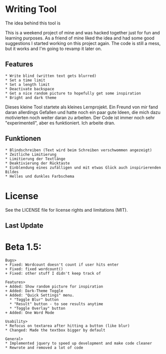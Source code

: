 # Writing Tool

The idea behind this tool is 

This is a weekend project of mine and was hacked together just for fun and learning purposes. 
As a friend of mine liked the idea and had some good suggestions I started working on this project again. 
The code is still a mess, but it works and I'm going to revamp it later on. 

## Features
    * Write blind (written text gets blurred)
    * Set a time limit
    * Set a length limit
    * Deactivate backspace
    * Get a nice random picture to hopefully get some inspiration
    * Bright and dark theme

Dieses kleine Tool startete als kleines Lernprojekt. Ein Freund von mir fand daran allerdings Gefallen und hatte noch ein paar gute Ideen, die mich dazu motivierten noch weiter daran zu arbeiten. 
Der Code ist immer noch sehr "experimentell", aber es funktioniert. Ich arbeite dran.

## Funktionen
    * Blindschreiben (Text wird beim Schreiben verschwommen angezeigt)
    * Zeitliche Limitierung
    * Limitierung der Textlänge
    * Deaktivierung der Rücktaste
    * Einblendung eines zufälligen und mit etwas Glück auch inspirierenden Bildes
    * Helles und dunkles Farbschema

# License
See the LICENSE file for license rights and limitations (MIT).


## Last Update

# Beta 1.5:
    Bugs>
    + Fixed: Wordcount doesn't count if user hits enter
    + Fixed: fixed wordcount()
    + Fixed: other stuff I didn't keep track of

    Features>
    + Added: Show random picture for inspiration
    + Added: Dark-Theme Toggle
    + Added: "Quick Settings" menu.
      * "Toggle Blur" button 
      * "Result" button - to see results anytime
      * "Toggle Overlay" button
    + Added: One Word Mode
  
    Usability>
    * Refocus on textarea after hitting a button (like blur)
    * Changed: Made the textbox bigger by default 

    General>
    * Implemented jquery to speed up development and make code cleaner
    * Rewrote and removed a lot of code
